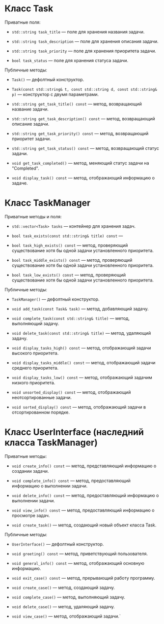 # Класс Task

Приватные поля:
- `std::string task_title` — поле для хранения названия задачи.

- `std::string task_description` — поле для хранения описания задачи.

- `std::string task_priority` — поле для хранения приоритета задачи.

- `bool task_status` — поле для хранения статуса задачи.

Публичные методы:
- `Task()` — дефолтный конструктор.

- `Task(const std::string& t, const std::string d, const std::string& p)` — конструктор с двумя параметрами.

- `std::string get_task_title() const` — метод, возвращающий название задачи.

- `std::string get_task_description() const` — метод, возвращающий описание задачи.

- `std::string get_task_priority() const` — метод, возвращающий приоритет задачи.

- `std::string get_task_status() const` — метод, возвращающий статус задачи. 

- `void get_task_completed()` — метод, меняющий статус задачи на "Completed".

- `void display_task() const` — метод, отображающий информацию о задаче.

# Класс TaskManager

Приватные методы и поля:
- `std::vector<Task> tasks` — контейнер для хранения задач.

- `bool task_exists(const std::string& title) const` —

- `bool task_high_exists() const` — метод, проверяющий существование хотя бы одной задачи установленного приоритета.

- `bool task_middle_exists() const` — метод, проверяющий существование хотя бы одной задачи установленного приоритета.

- `bool task_low_exists() const` — метод, проверяющий существование хотя бы одной задачи установленного приоритета.

Публичные методы:
- `TaskManager()` — дефолтный конструктор.

- `void add_task(const Task& task)` — метод, добавляющий задачу.

- `void complete_task(const std::string& title)` — метод, выполняющий задачу.

- `void delete_task(const std::string& title)` — метод, удаляющий задачу.

- `void display_tasks_high() const` — метод, отображающий задачи высокого приоритета.

- `void display_tasks_middle() const` — метод, отображающий задачи среднего приоритета.

- `void display_tasks_low() const` — метод, отображающий задачим низкого приоритета.

- `void unsorted_display() const` — метод, отображающий неотсортированные задачи.

- `void sorted_display() const` — метод, отображающий задачи в отсортированном порядке.

# Класс UserInterface (наследний класса TaskManager)

Приватные методы:
- `void create_info() const` — метод, представляющий информацию о создании задачи. 

- `void complete_info() const` — метод, предоставляющий информацию о выполнении задачи.

- `void delete_info() const` — метод, предоставляющий информацию о выполнении задачи.

- `void view_info() const` — метод, предоставляющий информацию о просмотре задач.

- `void create_task()` — метод, создающий новый объект класса Task.

Публичные методы:
- `UserInterface()` — дефолтный конструктор.

- `void greeting() const` — метод, приветствующий пользователя.

- `void general_info() const` — метод, отображающий основную информацию.

- `void exit_case() const` — метод, прерывающий работу программу.

- `void create_case()` — метод, создающий задачу.

- `void complete_case()` — метод, выполняющий задачу.

- `void delete_case()` — метод, удаляющий задачу.

- `void view_case()` — метод, отображающий задачи.`

